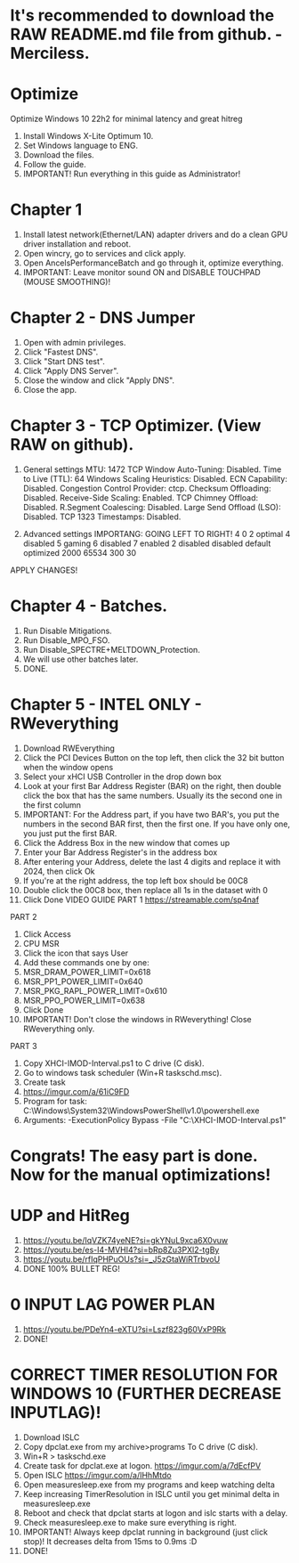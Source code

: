 # It's recommended to download the RAW README.md file from github. - Merciless.
# Optimize
Optimize Windows 10 22h2 for minimal latency and great hitreg
1. Install Windows X-Lite Optimum 10.
2. Set Windows language to ENG.
3. Download the files.
4. Follow the guide.
5. IMPORTANT! Run everything in this guide as Administrator!

# Chapter 1
1. Install latest network(Ethernet/LAN) adapter drivers and do a clean GPU driver installation and reboot.
2. Open wincry, go to services and click apply.
3. Open AncelsPerformanceBatch and go through it, optimize everything.
4. IMPORTANT: Leave monitor sound ON and DISABLE TOUCHPAD (MOUSE SMOOTHING)!

# Chapter 2 - DNS Jumper
1. Open with admin privileges.
2. Click "Fastest DNS".
3. Click "Start DNS test".
4. Click "Apply DNS Server".
5. Close the window and click "Apply DNS".
6. Close the app.

# Chapter 3 - TCP Optimizer. (View RAW on github).
1. General settings
  MTU: 1472
  TCP Window Auto-Tuning: Disabled.                                  Time to Live (TTL): 64
  Windows Scaling Heuristics: Disabled.                              ECN Capability: Disabled.
  Congestion Control Provider: ctcp.                                 Checksum Offloading: Disabled.
  Receive-Side Scaling: Enabled.                                     TCP Chimney Offload: Disabled.
  R.Segment Coalescing: Disabled.                                    Large Send Offload (LSO): Disabled.
                                                                     TCP 1323 Timestamps: Disabled.

2. Advanced settings
   IMPORTANG: GOING LEFT TO RIGHT!
   4                                                                 0
   2                                                                 optimal
   4                                                                 disabled
   5                                                                 gaming
   6                                                                 disabled
   7                                                                 enabled
   2                                                                 disabled
   disabled                                                          default
                                                                     optimized
   2000                                                              65534
   300                                                               30
   
APPLY CHANGES!

# Chapter 4 - Batches.
1. Run Disable Mitigations.
2. Run Disable_MPO_FSO.
3. Run Disable_SPECTRE+MELTDOWN_Protection.
4. We will use other batches later.
5. DONE.

# Chapter 5 - INTEL ONLY - RWeverything
1. Download RWEverything
2. Click the PCI Devices Button on the top left, then click the 32 bit button when the window opens
3. Select your xHCI USB Controller in the drop down box
4. Look at your first Bar Address Register (BAR) on the right, then double click the box that has the same numbers. Usually its the second one in the first column
1. IMPORTANT: For the Address part, if you have two BAR's, you put the numbers in the second BAR first, then the first one. If you have only one, you just put the first BAR.
5. Click the Address Box in the new window that comes up
6. Enter your Bar Address Register's in the address box
7. After entering your Address, delete the last 4 digits and replace it with 2024, then click Ok
8. If you're at the right address, the top left box should be 00C8
9. Double click the 00C8 box, then replace all 1s in the dataset with 0
10. Click Done
VIDEO GUIDE PART 1 https://streamable.com/sp4naf

PART 2
1. Click Access
2. CPU MSR
3. Click the icon that says User
4. Add these commands one by one:
1. MSR_DRAM_POWER_LIMIT=0x618
2. MSR_PP1_POWER_LIMIT=0x640
3. MSR_PKG_RAPL_POWER_LIMIT=0x610
4. MSR_PPO_POWER_LIMIT=0x638
5. Click Done
6. IMPORTANT! Don't close the windows in RWeverything! Close RWeverything only.

PART 3
1. Copy XHCI-IMOD-Interval.ps1 to C drive (C disk).
2. Go to windows task scheduler (Win+R taskschd.msc).
3. Create task
4. https://imgur.com/a/61iC9FD
5. Program for task: C:\Windows\System32\WindowsPowerShell\v1.0\powershell.exe
6. Arguments: -ExecutionPolicy Bypass -File "C:\XHCI-IMOD-Interval.ps1"

# Congrats! The easy part is done. Now for the manual optimizations!
# UDP and HitReg
1. https://youtu.be/IqVZK74yeNE?si=gkYNuL9xca6X0vuw
2. https://youtu.be/es-I4-MVHI4?si=bRp8Zu3PXl2-tgBy
3. https://youtu.be/rfIqPHPuOUs?si=_J5zGtaWiRTrbvoU
4. DONE 100% BULLET REG!

# 0 INPUT LAG POWER PLAN
1. https://youtu.be/PDeYn4-eXTU?si=Lszf823g60VxP9Rk
2. DONE!

# CORRECT TIMER RESOLUTION FOR WINDOWS 10 (FURTHER DECREASE INPUTLAG)!
1. Download ISLC
2. Copy dpclat.exe from my archive>programs To C drive (C disk).
3. Win+R > taskschd.exe
4. Create task for dpclat.exe at logon. https://imgur.com/a/7dEcfPV
5. Open ISLC https://imgur.com/a/IHhMtdo
6. Open measuresleep.exe from my programs and keep watching delta
7. Keep increasing TimerResolution in ISLC until you get minimal delta in measuresleep.exe
8. Reboot and check that dpclat starts at logon and islc starts with a delay.
9. Check measuresleep.exe to make sure everything is right.
10. IMPORTANT! Always keep dpclat running in background (just click stop)! It decreases delta from 15ms to 0.9ms :D
11. DONE!
